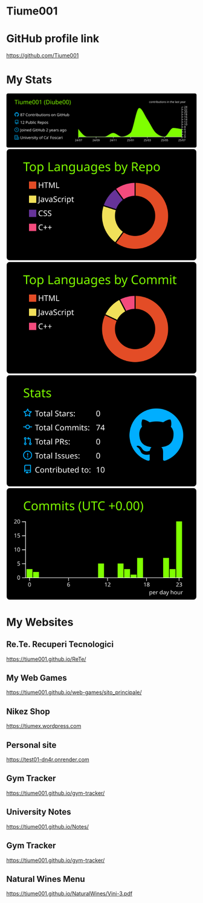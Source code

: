 # Tiume001

# GitHub profile link 

https://github.com/Tiume001

# My Stats

[![](https://raw.githubusercontent.com/Tiume001/Tiume001/master/profile-summary-card-output/chartreuse_dark/0-profile-details.svg)](https://github.com/vn7n24fzkq/github-profile-summary-cards)
[![](https://raw.githubusercontent.com/Tiume001/Tiume001/master/profile-summary-card-output/chartreuse_dark/1-repos-per-language.svg)](https://github.com/vn7n24fzkq/github-profile-summary-cards) [![](https://raw.githubusercontent.com/Tiume001/Tiume001/master/profile-summary-card-output/chartreuse_dark/2-most-commit-language.svg)](https://github.com/vn7n24fzkq/github-profile-summary-cards)
[![](https://raw.githubusercontent.com/Tiume001/Tiume001/master/profile-summary-card-output/chartreuse_dark/3-stats.svg)](https://github.com/vn7n24fzkq/github-profile-summary-cards) [![](https://raw.githubusercontent.com/Tiume001/Tiume001/master/profile-summary-card-output/chartreuse_dark/4-productive-time.svg)](https://github.com/vn7n24fzkq/github-profile-summary-cards)

# My Websites

## Re.Te. Recuperi Tecnologici 
https://tiume001.github.io/ReTe/
## My Web Games
https://tiume001.github.io/web-games/sito_principale/
## Nikez Shop
https://tiumex.wordpress.com
## Personal site
https://test01-dn4r.onrender.com
## Gym Tracker 
https://tiume001.github.io/gym-tracker/
## University Notes
https://tiume001.github.io/Notes/
## Gym Tracker
https://tiume001.github.io/gym-tracker/
## Natural Wines Menu
https://tiume001.github.io/NaturalWines/Vini-3.pdf
